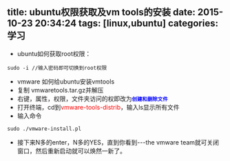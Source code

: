 title: ubuntu权限获取及vm tools的安装
date: 2015-10-23 20:34:24
tags: [linux,ubuntu]
categories: 学习
---
- ubuntu如何获取root权限：
```
sudo -i //输入密码即可切换到root权限
```
<!--more-->
- vmware 如何给ubuntu安装vmtools
 -  复制 vmwaretools.tar.gz并解压
 -  右键，属性，权限，文件夹访问的权即改为<font color=blue face=华文新魏>**`创建和删除文件`**</font>
 - 打开终端，cd到<font color=red>vmware-tools-distrib</font>，输入ls显示所有文件
 - 输入命令
 ```
 sudo ./vmware-install.pl
 ```
 - 接下来N多的enter，N多的YES，直到你看到---the vmware team就可关闭窗口，然后重新启动就可以焕然一新了。